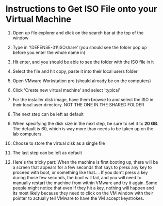 # Instructions to Get ISO File onto your Virtual Machine 

1. Open up file explorer and click on the search bar at the top of the window
  
2. Type in '\\DEFENSE-01\ISOshare' (you should see the folder pop up before you enter the whole name in)

3. Hit enter, and you should be able to see the folder with the ISO file in it

4. Select the file and hit copy, paste it into their local users folder

5. Open VMware Workstation pro (should already be on the computers)
 
6. Click 'Create new virtual machine' and select 'typical'

7. For the installer disk image, have them browse to and select the ISO in their local user directory. NOT THE ONE IN THE SHARED FOLDER

8. The next step can be left as default

9. When specifying the disk size in the next step, be sure to set it to **20 GB**. The default is 60, which is way more than needs to be taken up on the lab computers.

10. Choose to store the virtual disk as a single file

11. The last step can be left as default

12. Here's the tricky part:
When the machine is first booting up, there will be a screen that appears for a few seconds that says to press any key to proceed with boot, or something like that.... If you don't press a key during those few seconds, the boot will fail, and you will need to manually restart the machine from within VMware and try it again. Some people might notice that even if they hit a key, nothing will happen and its most likely because they need to click on the VM window with their pointer to actually tell VMware to have the VM accept keystrokes.
